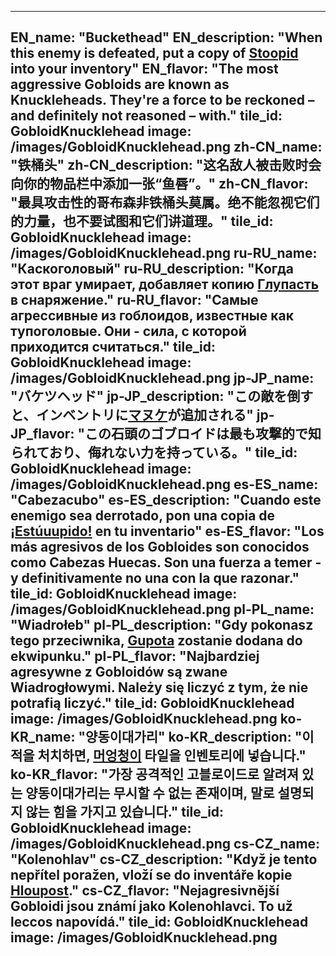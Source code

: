 ---

EN_name: "Buckethead"
EN_description: "When this enemy is defeated, put a copy of <a href = '../en/abilities#Stupidity'>Stoopid</a> into your inventory"
EN_flavor: "The most aggressive Gobloids are known as Knuckleheads. They're a force to be reckoned – and definitely not reasoned – with."
tile_id: GobloidKnucklehead
image: /images/GobloidKnucklehead.png
zh-CN_name: "铁桶头"
zh-CN_description: "这名敌人被击败时会向你的物品栏中添加一张“鱼唇”。"
zh-CN_flavor: "最具攻击性的哥布森非铁桶头莫属。绝不能忽视它们的力量，也不要试图和它们讲道理。"
tile_id: GobloidKnucklehead
image: /images/GobloidKnucklehead.png
ru-RU_name: "Каскоголовый"
ru-RU_description: "Когда этот враг умирает, добавляет копию <a href = '../ru_ru/abilities#Stupidity'>Глупасть</a> в снаряжение."
ru-RU_flavor: "Самые агрессивные из гоблоидов, известные как тупоголовые. Они - сила, с которой приходится считаться."
tile_id: GobloidKnucklehead
image: /images/GobloidKnucklehead.png
jp-JP_name: "バケツヘッド"
jp-JP_description: "この敵を倒すと、インベントリに<a href = '../jp_jp/abilities#Stupidity'>マヌケ</a>が追加される"
jp-JP_flavor: "この石頭のゴブロイドは最も攻撃的で知られており、侮れない力を持っている。"
tile_id: GobloidKnucklehead
image: /images/GobloidKnucklehead.png
es-ES_name: "Cabezacubo"
es-ES_description: "Cuando este enemigo sea derrotado, pon una copia de <a href = '../es_es/abilities#Stupidity'>¡Estúuupido!</a> en tu inventario"
es-ES_flavor: "Los más agresivos de los Gobloides son conocidos como Cabezas Huecas. Son una fuerza a temer - y definitivamente no una con la que razonar."
tile_id: GobloidKnucklehead
image: /images/GobloidKnucklehead.png
pl-PL_name: "Wiadrołeb"
pl-PL_description: "Gdy pokonasz tego przeciwnika, <a href = '../pl_pl/abilities#Stupidity'>Gupota</a> zostanie dodana do ekwipunku."
pl-PL_flavor: "Najbardziej agresywne z Gobloidów są zwane Wiadrogłowymi. Należy się liczyć z tym, że nie potrafią liczyć."
tile_id: GobloidKnucklehead
image: /images/GobloidKnucklehead.png
ko-KR_name: "양동이대가리"
ko-KR_description: "이 적을 처치하면, <a href = '../ko_kr/abilities#Stupidity'>머엉청이</a> 타일을 인벤토리에 넣습니다."
ko-KR_flavor: "가장 공격적인 고블로이드로 알려져 있는 양동이대가리는 무시할 수 없는 존재이며, 말로 설명되지 않는 힘을 가지고 있습니다."
tile_id: GobloidKnucklehead
image: /images/GobloidKnucklehead.png
cs-CZ_name: "Kolenohlav"
cs-CZ_description: "Když je tento nepřítel poražen, vloží se do inventáře kopie <a href = '../cs_cz/abilities#Stupidity'>Hloupost</a>."
cs-CZ_flavor: "Nejagresivnější Gobloidi jsou známí jako Kolenohlavci. To už leccos napovídá."
tile_id: GobloidKnucklehead
image: /images/GobloidKnucklehead.png
---